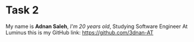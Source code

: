 # Task 2

My name is **Adnan Saleh**, _I'm 20 years old_, Studying Software Engineer At Luminus
this is my GitHub link: https://github.com/3dnan-AT